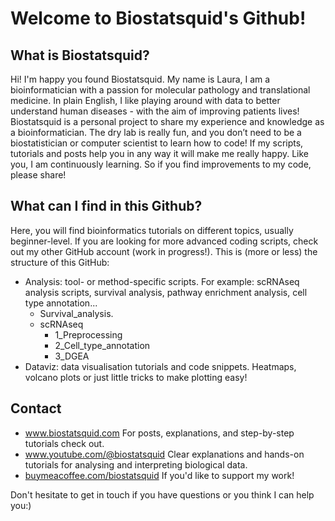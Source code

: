# **Welcome to Biostatsquid's Github!**

## **What is Biostatsquid?**
Hi! I'm happy you found Biostatsquid. My name is Laura, I am a bioinformatician with a passion for molecular pathology and translational medicine. In plain English, I like playing around with data to better understand human diseases - with the aim of improving patients lives!
Biostatsquid is a personal project to share my experience and knowledge as a bioinformatician. The dry lab is really fun, and you don’t need to be a biostatistician or computer scientist to learn how to code!
If my scripts, tutorials and posts help you in any way it will make me really happy. Like you, I am continuously learning. So if you find improvements to my code, please share!

## **What can I find in this Github?**
Here, you will find bioinformatics tutorials on different topics, usually beginner-level. If you are looking for more advanced coding scripts, check out my other GitHub account (work in progress!).
This is (more or less) the structure of this GitHub:
- Analysis: tool- or method-specific scripts. For example: scRNAseq analysis scripts, survival analysis, pathway enrichment analysis, cell type annotation...
  - Survival_analysis.
  - scRNAseq
    - 1_Preprocessing
    - 2_Cell_type_annotation
    - 3_DGEA
- Dataviz: data visualisation tutorials and code snippets. Heatmaps, volcano plots or just little tricks to make plotting easy!

## **Contact**
- www.biostatsquid.com For posts, explanations, and step-by-step tutorials check out.
- www.youtube.com/@biostatsquid  Clear explanations and hands-on tutorials for analysing and interpreting biological data.
- [buymeacoffee.com/biostatsquid](https://www.buymeacoffee.com/biostatsquid) If you'd like to support my work!

Don't hesitate to get in touch if you have questions or you think I can help you:)

